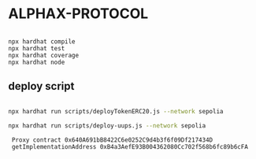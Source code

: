# ALPHAX-PROTOCOL

```shell

npx hardhat compile
npx hardhat test
npx hardhat coverage
npx hardhat node

```

## deploy script

```sh

npx hardhat run scripts/deployTokenERC20.js --network sepolia

npx hardhat run scripts/deploy-uups.js --network sepolia

```

```
 Proxy contract 0x640A691bB8422C6e0252C9d4b3f6f09Df217434D
 getImplementationAddress 0xB4a3AefE93B004362080Cc702f568b6fc89b6cFA
```
